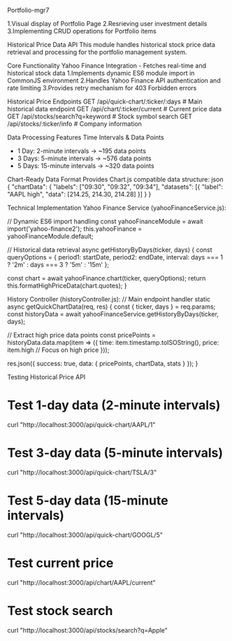 Portfolio-mgr7

1.Visual display of Portfolio Page
2.Resrieving user investment details
3.Implementing CRUD operations for Portfolio items

Historical Price Data API
This module handles historical stock price data retrieval and processing for the portfolio management system.

Core Functionality
Yahoo Finance Integration - Fetches real-time and historical stock data
1.Implements dynamic ES6 module import in CommonJS environment
2.Handles Yahoo Finance API authentication and rate limiting
3.Provides retry mechanism for 403 Forbidden errors

Historical Price Endpoints
GET /api/quick-chart/:ticker/:days     # Main historical data endpoint
GET /api/chart/:ticker/current         # Current price data
GET /api/stocks/search?q=keyword       # Stock symbol search
GET /api/stocks/:ticker/info           # Company information

Data Processing Features
Time Intervals & Data Points
* 1 Day: 2-minute intervals → ~195 data points
* 3 Days: 5-minute intervals → ~576 data points
* 5 Days: 15-minute intervals → ~320 data points

Chart-Ready Data Format
Provides Chart.js compatible data structure:
json
{
  "chartData": {
    "labels": ["09:30", "09:32", "09:34"],
    "datasets": [{
      "label": "AAPL high",
      "data": [214.25, 214.30, 214.28]
    }]
  }
}

Technical Implementation
Yahoo Finance Service (yahooFinanceService.js):

// Dynamic ES6 import handling
const yahooFinanceModule = await import('yahoo-finance2');
this.yahooFinance = yahooFinanceModule.default;

// Historical data retrieval
async getHistoryByDays(ticker, days) {
  const queryOptions = {
    period1: startDate,
    period2: endDate, 
    interval: days === 1 ? '2m' : days === 3 ? '5m' : '15m'
  };
  
  const chart = await yahooFinance.chart(ticker, queryOptions);
  return this.formatHighPriceData(chart.quotes);
}

History Controller (historyController.js):
// Main endpoint handler
static async getQuickChartData(req, res) {
  const { ticker, days } = req.params;
  const historyData = await yahooFinanceService.getHistoryByDays(ticker, days);
  
  // Extract high price data points
  const pricePoints = historyData.data.map(item => ({
    time: item.timestamp.toISOString(),
    price: item.high  // Focus on high price
  }));
  
  res.json({ success: true, data: { pricePoints, chartData, stats } });
}

Testing Historical Price API
# Test 1-day data (2-minute intervals)
curl "http://localhost:3000/api/quick-chart/AAPL/1"

# Test 3-day data (5-minute intervals)  
curl "http://localhost:3000/api/quick-chart/TSLA/3"

# Test 5-day data (15-minute intervals)
curl "http://localhost:3000/api/quick-chart/GOOGL/5"

# Test current price
curl "http://localhost:3000/api/chart/AAPL/current"

# Test stock search
curl "http://localhost:3000/api/stocks/search?q=Apple"